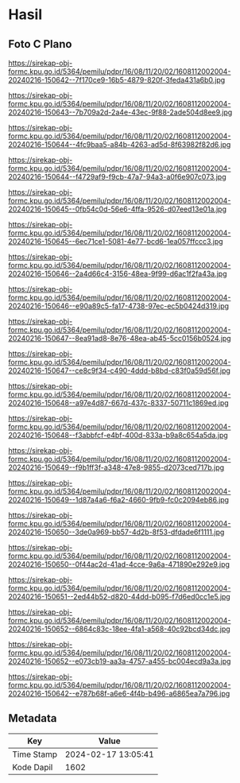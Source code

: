 # Hasil

## Foto C Plano

https://sirekap-obj-formc.kpu.go.id/5364/pemilu/pdpr/16/08/11/20/02/1608112002004-20240216-150642--7f170ce9-16b5-4879-820f-3feda431a6b0.jpg

https://sirekap-obj-formc.kpu.go.id/5364/pemilu/pdpr/16/08/11/20/02/1608112002004-20240216-150643--7b709a2d-2a4e-43ec-9f88-2ade504d8ee9.jpg

https://sirekap-obj-formc.kpu.go.id/5364/pemilu/pdpr/16/08/11/20/02/1608112002004-20240216-150644--4fc9baa5-a84b-4263-ad5d-8f63982f82d6.jpg

https://sirekap-obj-formc.kpu.go.id/5364/pemilu/pdpr/16/08/11/20/02/1608112002004-20240216-150644--f4729af9-f9cb-47a7-94a3-a0f6e907c073.jpg

https://sirekap-obj-formc.kpu.go.id/5364/pemilu/pdpr/16/08/11/20/02/1608112002004-20240216-150645--0fb54c0d-56e6-4ffa-9526-d07eed13e01a.jpg

https://sirekap-obj-formc.kpu.go.id/5364/pemilu/pdpr/16/08/11/20/02/1608112002004-20240216-150645--6ec71ce1-5081-4e77-bcd6-1ea057ffccc3.jpg

https://sirekap-obj-formc.kpu.go.id/5364/pemilu/pdpr/16/08/11/20/02/1608112002004-20240216-150646--2a4d66c4-3156-48ea-9f99-d6ac1f2fa43a.jpg

https://sirekap-obj-formc.kpu.go.id/5364/pemilu/pdpr/16/08/11/20/02/1608112002004-20240216-150646--e90a89c5-fa17-4738-97ec-ec5b0424d319.jpg

https://sirekap-obj-formc.kpu.go.id/5364/pemilu/pdpr/16/08/11/20/02/1608112002004-20240216-150647--8ea91ad8-8e76-48ea-ab45-5cc0156b0524.jpg

https://sirekap-obj-formc.kpu.go.id/5364/pemilu/pdpr/16/08/11/20/02/1608112002004-20240216-150647--ce8c9f34-c490-4ddd-b8bd-c83f0a59d56f.jpg

https://sirekap-obj-formc.kpu.go.id/5364/pemilu/pdpr/16/08/11/20/02/1608112002004-20240216-150648--a97e4d87-667d-437c-8337-50711c1869ed.jpg

https://sirekap-obj-formc.kpu.go.id/5364/pemilu/pdpr/16/08/11/20/02/1608112002004-20240216-150648--f3abbfcf-e4bf-400d-833a-b9a8c654a5da.jpg

https://sirekap-obj-formc.kpu.go.id/5364/pemilu/pdpr/16/08/11/20/02/1608112002004-20240216-150649--f9b1ff3f-a348-47e8-9855-d2073ced717b.jpg

https://sirekap-obj-formc.kpu.go.id/5364/pemilu/pdpr/16/08/11/20/02/1608112002004-20240216-150649--1d87a4a6-f6a2-4660-9fb9-fc0c2094eb86.jpg

https://sirekap-obj-formc.kpu.go.id/5364/pemilu/pdpr/16/08/11/20/02/1608112002004-20240216-150650--3de0a969-bb57-4d2b-8f53-dfdade6f1111.jpg

https://sirekap-obj-formc.kpu.go.id/5364/pemilu/pdpr/16/08/11/20/02/1608112002004-20240216-150650--0f44ac2d-41ad-4cce-9a6a-471890e292e9.jpg

https://sirekap-obj-formc.kpu.go.id/5364/pemilu/pdpr/16/08/11/20/02/1608112002004-20240216-150651--2ed44b52-d820-44dd-b095-f7d6ed0cc1e5.jpg

https://sirekap-obj-formc.kpu.go.id/5364/pemilu/pdpr/16/08/11/20/02/1608112002004-20240216-150652--6864c83c-18ee-4fa1-a568-40c92bcd34dc.jpg

https://sirekap-obj-formc.kpu.go.id/5364/pemilu/pdpr/16/08/11/20/02/1608112002004-20240216-150652--e073cb19-aa3a-4757-a455-bc004ecd9a3a.jpg

https://sirekap-obj-formc.kpu.go.id/5364/pemilu/pdpr/16/08/11/20/02/1608112002004-20240216-150642--e787b68f-a6e6-4f4b-b496-a6865ea7a796.jpg


## Metadata

| Key        | Value               |
| ---------- | ------------------- |
| Time Stamp | 2024-02-17 13:05:41 |
| Kode Dapil | 1602                |



